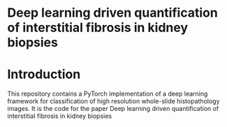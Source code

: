 # Deep learning driven quantification of interstitial fibrosis in kidney biopsies 
# Introduction
This repository contains a PyTorch implementation of a deep learning framework for classification of high resolution whole-slide histopathology images. It is the code for the paper Deep learning driven quantification of interstitial fibrosis in kidney biopsies
